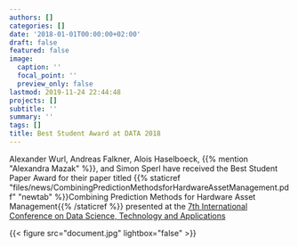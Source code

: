 ```yaml
---
authors: []
categories: []
date: '2018-01-01T00:00:00+02:00'
draft: false
featured: false
image:
  caption: ''
  focal_point: ''
  preview_only: false
lastmod: 2019-11-24 22:44:48
projects: []
subtitle: ''
summary: ''
tags: []
title: Best Student Award at DATA 2018
---
```


Alexander Wurl, Andreas Falkner, Alois Haselboeck, {{% mention "Alexandra Mazak" %}},
and Simon Sperl have received the Best Student Paper Award for their paper titled 
{{% staticref "files/news/CombiningPredictionMethodsforHardwareAssetManagement.pdf" "newtab" %}}Combining Prediction Methods for Hardware Asset Management{{% /staticref %}}
presented at the [7th International Conference on Data Science, Technology and Applications](http://www.dataconference.org/PreviousAwards.aspx)

{{< figure src="document.jpg" lightbox="false" >}}
